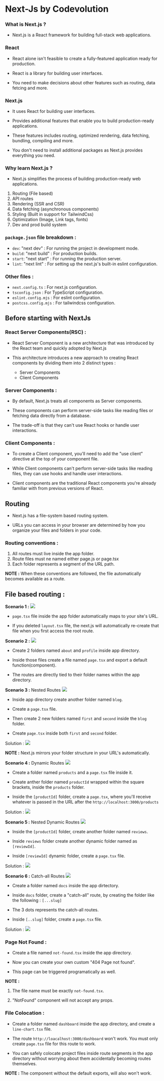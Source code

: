 # Next-Js by Codevolution

### What is Next.js ?

- Next.js is a React framework for building full-stack web applications.

### React 

- React alone isn't feasible to create a fully-featured application ready for production.

- React is a library for building user interfaces.

- You need to make decisions about other features such as routing, data fetcing and more.

### Next.js

- It uses React for building user interfaces.

- Provides additional features that enable you to build production-ready applications.

- These features includes routing, optimized rendering, data fetching, bundling, compiling and more.

- You don't need to install additional packages as Next.js provides everything you need.

### Why learn Next.js ?

- Next.js simplifies the process of building production-ready web applications.

1. Routing (File based)
2. API routes
3. Rendering (SSR and CSR)
4. Data fetching (asynchronous components)
5. Styling (Built in support for TailwindCss)
6. Optimization (Image, Link tags, fonts)
7. Dev and prod build system

### `package.json` file breakdown : 

- `dev`: "next dev" : For running the project in development mode. 
- `build`: "next build" : For production builds.
- `start`: "next start" : For running the production server.
- `lint`: "next lint" : For setting up the next.js's built-in eslint configuration.

### Other files : 

- `next.config.ts` : For next.js configuration.
- `tsconfig.json` : For TypeScript configuration.
- `eslint.config.mjs` : For eslint configuration.
- `postcss.config.mjs` : For tailwindcss configuration.

## Before starting with NextJs

### React Server Components(RSC) :

- React Server Component is a new architecture that was introduced by the React team and quickly adopted by Next.js

- This architecture introduces a new approach to creating React components by dividing them into 2 distinct types : 

    - Server Components
    - Client Components

### Server Components : 

- By default, Next.js treats all components as Server components.

- These components can perform server-side tasks like reading files or fetching data directly from a database.

- The trade-off is that they can't use React hooks or handle user interactions.

### Client Components :

- To create a Client component, you'll need to add the "use client" directive at the top of your component file.

- While Client components can't perform server-side tasks like reading files, they can use hooks and handle user interactions.

- Client components are the traditional React components you're already familiar with from previous versions of React.

## Routing 

- Next.js has a file-system based routing system.

- URLs you can access in your browser are determined by how you organize your files and folders in your code.

### Routing conventions : 

1. All routes must live inside the app folder.
2. Route files must ne named either page.js or page.tsx
3. Each folder represents a segment of the URL path.

**NOTE :** When these conventions are followed, the file automatically becomes available as a route.

## File based routing : 

**Scenario 1 :**
<img src="./assets/Pic-1.png" />

- `page.tsx` file inside the app folder automatically maps to your site's URL.

- If you deleted `layout.tsx` file, the next.js will automatically re-create that file when you first access the root route.

**Scenario 2 :**
<img src="./assets/Pic-2.png" />

- Create 2 folders named `about` and `profile` inside app directory.

- Inside those files create a file named `page.tsx` and export a default function(component).

- The routes are directly tied to their folder names within the app directory.

**Scenario 3 :** Nested Routes
<img src="./assets/Pic-3.png" />

- Inside app directory create another folder named `blog`.

- Create a `page.tsx` file.

- Then create 2 new folders named `first` and `second` inside the `blog` folder.

- Create `page.tsx` inside both `first` and `second` folder.

Solution : 
<img src="./assets/Pic-4.png" />

**NOTE :** Next.js mirrors your folder structure in your URL's automatically.

**Scenario 4 :** Dynamic Routes
<img src="./assets/Pic-5.png" />

- Create a folder named `products` and a `page.tsx` file inside it.

- Create anther folder named `productId` wrapped within the square brackets, inside the `products` folder.

- Inside the `[productId]` folder, create a `page.tsx`, where you'll receive whatever is passed in the URL after the `http://localhost:3000/products`

Solution : 
<img src="./assets/Pic-6.png" />

**Scenario 5 :** Nested Dynamic Routes
<img src="./assets/Pic-7.png" />

- Inside the `[productId]` folder, create another folder named `reviews`.

- Inside `reviews` folder create another dynamic folder named as `[reviewId]`.

- Inside `[reviewId]` dynamic folder, create a `page.tsx` file.

Solution : 
<img src="./assets/Pic-8.png" />

**Scenario 6 :** Catch-all Routes
<img src="./assets/Pic-9.png" />

- Create a folder named `docs` inside the app dirtectory.

- Inside `docs` folder, create a "catch-all" route, by creating the folder like the following : `[...slug]`

- The 3 dots represents the catch-all routes.

- Inside `[..slug]` folder, create a `page.tsx` file.

Solution : 
<img src="./assets/Pic-10.png" />

### Page Not Found : 

- Create a file named `not-found.tsx` inside the app directory.

- Now you can create your own custom "404 Page not found".

- This page can be triggered programatically as well.

**NOTE :** 

1. The file name must be exactly `not-found.tsx`.

2. "NotFound" component will not accept any props.

### File Colocation :

- Create a folder named `dashboard` inside the app directory, and create a `line-chart.tsx` file.

- The route `http://loacalhost:3000/dashboard` won't work. You must only create `page.tsx` file for this route to work.

- You can safely colocate project files inside route segments in the app directory without worrying about them accidentally becoming routes themselves.

**NOTE :** The component without the default exports, will also won't work.